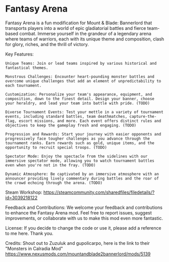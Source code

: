 # Fantasy Arena


Fantasy Arena is a fun modification for Mount & Blade: Bannerlord that transports players into a world of epic gladiatorial battles and fierce team-based combat. Immerse yourself in the grandeur of a legendary arena where teams of warriors, each with its unique theme and composition, clash for glory, riches, and the thrill of victory.

Key Features:

    Unique Teams: Join or lead teams inspired by various historical and fantastical themes.

    Monstrous Challenges: Encounter heart-pounding monster battles and overcome unique challenges that add an element of unpredictability to each tournament.  

    Customization: Personalize your team's appearance, equipment, and composition, down to the finest detail. Design your banner, choose your heraldry, and lead your team into battle with pride. (TODO)

    Diverse Tournament Events: Test your mettle in a variety of tournament events, including standard battles, team deathmatches, capture-the-flag, escort missions, and more. Each event offers distinct rules and objectives to keep the gameplay fresh and engaging. (TODO)

    Progression and Rewards: Start your journey with easier opponents and progressively face tougher challenges as you advance through the tournament ranks. Earn rewards such as gold, unique items, and the opportunity to recruit special troops. (TODO)

    Spectator Mode: Enjoy the spectacle from the sidelines with our immersive spectator mode, allowing you to watch tournament battles even when you're not in the fray. (TODO)

    Dynamic Atmosphere: Be captivated by an immersive atmosphere with an announcer providing lively commentary during battles and the roar of the crowd echoing through the arena. (TODO)

Steam Workshop:
https://steamcommunity.com/sharedfiles/filedetails/?id=3039218122

Feedback and Contributions:
We welcome your feedback and contributions to enhance the Fantasy Arena mod. Feel free to report issues, suggest improvements, or collaborate with us to make this mod even more fantastic.

License:
If you decide to change the code or use it, please add a reference to me here. Thank you.

Credits:
Shout out to Zuzuluk and gupolicarpo, here is the link to their "Monsters in Calradia Mod"
https://www.nexusmods.com/mountandblade2bannerlord/mods/5139
